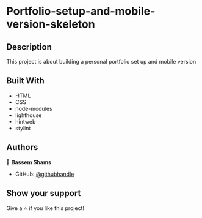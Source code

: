 # Portfolio-setup-and-mobile-version-skeleton

## Description
This project is about building a personal portfolio set up and mobile version
## Built With
- HTML
- CSS
- node-modules
- lighthouse
- hintweb
- stylint

## Authors

👤 **Bassem Shams**

- GitHub: [@githubhandle](https://github.com/basem909)

## Show your support

Give a ⭐️ if you like this project!
